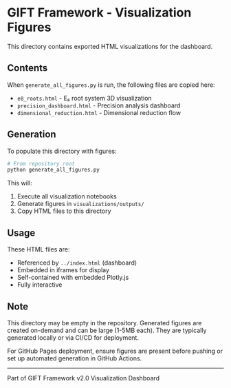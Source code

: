 # GIFT Framework - Visualization Figures

This directory contains exported HTML visualizations for the dashboard.

## Contents

When `generate_all_figures.py` is run, the following files are copied here:

- `e8_roots.html` - E₈ root system 3D visualization
- `precision_dashboard.html` - Precision analysis dashboard
- `dimensional_reduction.html` - Dimensional reduction flow

## Generation

To populate this directory with figures:

```bash
# From repository root
python generate_all_figures.py
```

This will:
1. Execute all visualization notebooks
2. Generate figures in `visualizations/outputs/`
3. Copy HTML files to this directory

## Usage

These HTML files are:
- Referenced by `../index.html` (dashboard)
- Embedded in iframes for display
- Self-contained with embedded Plotly.js
- Fully interactive

## Note

This directory may be empty in the repository. Generated figures are created on-demand and can be large (1-5MB each). They are typically generated locally or via CI/CD for deployment.

For GitHub Pages deployment, ensure figures are present before pushing or set up automated generation in GitHub Actions.

---

Part of GIFT Framework v2.0 Visualization Dashboard

